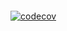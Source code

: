 [![<CircleCI>](https://circleci.com/gh/Theillusionofthegift/FreshShare.svg?style=svg)](https://app.circleci.com/pipelines/github/Theillusionofthegift/FreshShare)

[![codecov](https://codecov.io/gh/Theillusionofthegift/FreshShare/branch/main/graph/badge.svg?token=RTDDNINPVS)](https://codecov.io/gh/Theillusionofthegift/FreshShare)
